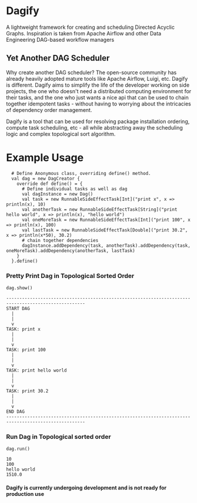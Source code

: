# Dagify
A lightweight framework for creating and scheduling Directed Acyclic Graphs. Inspiration is taken from Apache Airflow and other Data Engineering DAG-based workflow managers

## Yet Another DAG Scheduler
Why create another DAG scheduler? The open-source community has already heavily adopted mature tools like Apache Airflow, Luigi, etc.
Dagify is different. Dagify aims to simplify the life of the developer working on side projects, the one who doesn't need a distributed computing environment for their tasks, and the one who just wants a nice api that can be used to chain together idempotent tasks - without having to worrying about the intricacies of dependency order management.

Dagify is a tool that can be used for resolving package installation ordering, compute task scheduling, etc - all while abstracting away the scheduling logic and complex topological sort algorithm.

# Example Usage
```aidl
  # Define Anonymous class, overriding define() method.
  val dag = new DagCreator {
    override def define() = {
      # Define individual tasks as well as dag
      val dagInstance = new Dag()
      val task = new RunnableSideEffectTask[Int]("print x", x => println(x), 10)
      val anotherTask = new RunnableSideEffectTask[String]("print hello world", x => println(x), "hello world")
      val oneMoreTask = new RunnableSideEffectTask[Int]("print 100", x => println(x), 100)
      val lastTask = new RunnableSideEffectTask[Double]("print 30.2", x => println(x*50), 30.2)
      # chain together dependencies
      dagInstance.addDependency(task, anotherTask).addDependency(task, oneMoreTask).addDependency(anotherTask, lastTask)
    }
  }.define()
```
### Pretty Print Dag in Topological Sorted Order
```aidl
dag.show()

----------------------------------------------------------------------------------------------------
START DAG
  |
  |
  v
TASK: print x
  |
  |
  v
TASK: print 100
  |
  |
  v
TASK: print hello world
  |
  |
  v
TASK: print 30.2
  |
  |
  v
END DAG
----------------------------------------------------------------------------------------------------
```

### Run Dag in Topological sorted order
```aidl
dag.run()

10
100
hello world
1510.0
```

#### Dagify is currently undergoing development and is not ready for production use